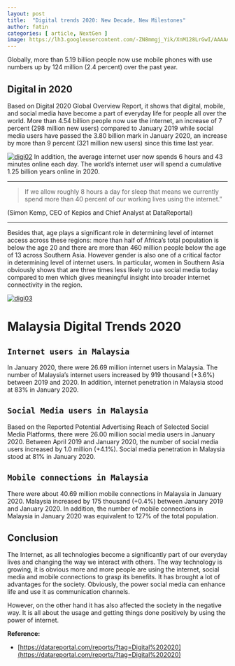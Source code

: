 ```yaml
---
layout: post
title:  "Digital trends 2020: New Decade, New Milestones"
author: fatin
categories: [ article, NextGen ]
image: https://lh3.googleusercontent.com/-ZN8mmgj_Yik/XnM128LrGwI/AAAAAAAAAK8/YwA6LEy1I-sVrmBjYgkEcr7WPK7a6VqVQCK8BGAsYHg/s0/2020-03-19.png
---
```


Globally, more than 5.19 billion people now use mobile phones with use numbers up by 124 million (2.4 percent) over the past year.


## Digital in 2020
Based on Digital 2020 Global Overview Report, it shows that digital, mobile, and social media have become a part of everyday life for people all over the world. More than 4.54 billion people now use the internet, an increase of 7 percent (298 million new users) compared to January 2019 while social media users have passed the 3.80 billion mark in January 2020, an increase by more than 9 percent (321 million new users) since this time last year. 

[![digi02](https://lh3.googleusercontent.com/-wKg4DVAsTTM/XnM14FAN2BI/AAAAAAAAALA/fUdBENDu1Og0KOyBlfd3vI7MN8UDtaIlwCK8BGAsYHg/s0/2020-03-19.png)](#)
In addition, the average internet user now spends 6 hours and 43 minutes online each day. The world’s internet user will spend a cumulative 1.25 billion years online in 2020.  

___
> If we allow roughly 8 hours a day for sleep that means we currently spend more than 40 percent of our working lives using the internet.”

(Simon Kemp, CEO of Kepios and Chief Analyst at DataReportal)
___

Besides that, age plays a significant role in determining level of internet access across these regions: more than half of Africa’s total population is below the age 20 and there are more than 460 million people below the age of 13 across Southern Asia. However gender is also one of a critical factor in determining level of internet users. In particular, women in Southern Asia obviously shows that are three times less likely to use social media today compared to men which gives meaningful insight into broader internet connectivity in the region.

[![digi03](https://lh3.googleusercontent.com/--JEY3S8snyY/XnM15NlmZxI/AAAAAAAAALE/4C0V6VB8TUwMrLVce70GMwORt3OZc0EngCK8BGAsYHg/s0/2020-03-19.png)](#)

# Malaysia Digital Trends 2020

## `Internet users in Malaysia`
In January 2020, there were 26.69 million internet users in Malaysia. The number of Malaysia’s internet users increased by 919 thousand (+3.6%) between 2019 and 2020. In addition, internet penetration in Malaysia stood at 83% in January 2020.

## `Social Media users in Malaysia`
Based on the Reported Potential Advertising Reach of Selected Social Media Platforms, there were 26.00 million social media users in January 2020. Between April 2019 and January 2020, the number of social media users increased by 1.0 million (+4.1%). Social media penetration in Malaysia stood at 81% in January 2020.

## `Mobile connections in Malaysia`
There were about 40.69 million mobile connections in Malaysia in January 2020. Malaysia increased by 175 thousand (+0.4%) between January 2019 and January 2020. In addition, the number of mobile connections in Malaysia in January 2020 was equivalent to 127% of the total population.


## Conclusion
The Internet, as all technologies become a significantly part of our everyday lives and changing the way we interact with others. The way technology is growing, it is obvious more and more people are using the internet, social media and mobile connections to grasp its benefits. It has brought a lot of advantages for the society. Obviously, the power social media can enhance life and use it as communication channels.

However, on the other hand it has also affected the society in the negative way. It is all about the usage and getting things done positively by using the power of internet.

**Reference:**
* [https://datareportal.com/reports/?tag=Digital%202020](https://datareportal.com/reports/?tag=Digital%202020)



